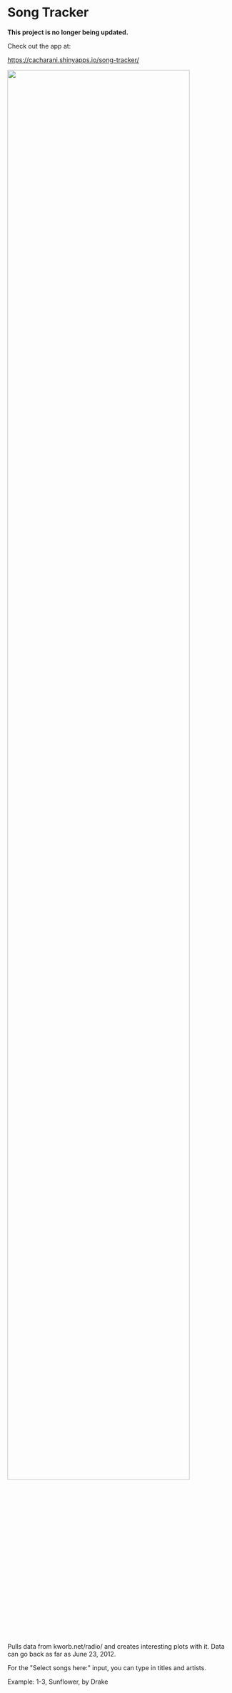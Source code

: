 # Song Tracker

**This project is no longer being updated.**

Check out the app at:

https://cacharani.shinyapps.io/song-tracker/

<img src = "https://raw.github.com/cacharani/song-tracker/master/plot.png" width="90%"></img>


Pulls data from kworb.net/radio/ and creates interesting plots with it.
Data can go back as far as June 23, 2012.

For the "Select songs here:" input, you can type in titles and artists.

Example: 1-3, Sunflower, by Drake